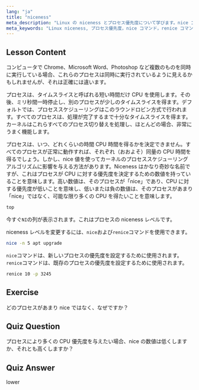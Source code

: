 ```yaml
---
lang: "ja"
title: "niceness"
meta_description: "Linux の niceness とプロセス優先度について学びます。nice コマンドと renice コマンドを理解し、プロセスの CPU 時間を管理します。システムパフォーマンスを向上させましょう！"
meta_keywords: "Linux niceness, プロセス優先度，nice コマンド，renice コマンド，Linux チュートリアル，CPU スケジューリング，初心者向け Linux, Linux ガイド"
---
```


## Lesson Content

コンピュータで Chrome、Microsoft Word、Photoshop など複数のものを同時に実行している場合、これらのプロセスは同時に実行されているように見えるかもしれませんが、それは正確には違います。

プロセスは、タイムスライスと呼ばれる短い時間だけ CPU を使用します。その後、ミリ秒間一時停止し、別のプロセスが少しのタイムスライスを得ます。デフォルトでは、プロセススケジューリングはこのラウンドロビン方式で行われます。すべてのプロセスは、処理が完了するまで十分なタイムスライスを得ます。カーネルはこれらすべてのプロセス切り替えを処理し、ほとんどの場合、非常にうまく機能します。

プロセスは、いつ、どれくらいの時間 CPU 時間を得るかを決定できません。すべてのプロセスが正常に動作すれば、それぞれ（おおよそ）同量の CPU 時間を得るでしょう。しかし、nice 値を使ってカーネルのプロセススケジューリングアルゴリズムに影響を与える方法があります。Niceness はかなり奇妙な名前ですが、これはプロセスが CPU に対する優先度を決定するための数値を持っていることを意味します。高い数値は、そのプロセスが「nice」であり、CPU に対する優先度が低いことを意味し、低いまたは負の数値は、そのプロセスがあまり「nice」ではなく、可能な限り多くの CPU を得たいことを意味します。

```bash
top
```

今すぐ`NI`の列が表示されます。これはプロセスの niceness レベルです。

niceness レベルを変更するには、`nice`および`renice`コマンドを使用できます。

```bash
nice -n 5 apt upgrade
```

`nice`コマンドは、新しいプロセスの優先度を設定するために使用されます。`renice`コマンドは、既存のプロセスの優先度を設定するために使用されます。

```bash
renice 10 -p 3245
```

## Exercise

どのプロセスがあまり nice ではなく、なぜですか？

## Quiz Question

プロセスにより多くの CPU 優先度を与えたい場合、nice の数値は低くしますか、それとも高くしますか？

## Quiz Answer

lower
